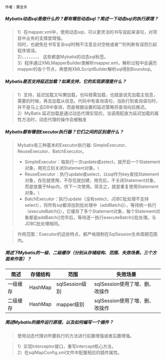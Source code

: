 
```
作者：展全乐
```


##### Mybatis动态sql是做什么的？都有哪些动态sql？简述一下动态sql的执行原理？
> 1）在mapper.xml中，使用动态sql，可以更灵活的书写说起来语句，对项目中业务的支撑度增强。\
同时，也避免在书写复杂sql时稍不注意会对空格或者“”的判断有误而引起程序错误。\
2）<if/>、<choose/>、<when/>、<otherwise/>、<trim/>、<when/>、<set/>、<foreach/>、<bind/> 这些都是Mybatis的动态sql标签。\
3）程序通过XMLMapperBuilder类解析mapper.xml，解析过程中会遍历mapper的各个节点，再使用XMLScriptBuilder解析sql得到Boundsql。
##### Mybatis是否支持延迟加载？如果支持，它的实现原理是什么？
> 1）支持，延迟加载又叫懒加载，也叫按需加载，也就是说先加载主信息，需要的时候，再去加载从信息。代码中有查询语句，当执行到查询语句时，并不是马上去DB中查询，而是根据设置的延迟策略将查询向后推迟。\
2）MyBatis 延迟加载是通过动态代理实现的，当调用配直为延迟加载的属性方法时，动态代理的操作会被触发
##### Mybatis都有哪些Executor执行器？它们之间的区别是什么？
> Mybatis有三种基本的Executor执行器:
SimpleExecutor、ReuseExecutor、BatchExecutor。
>- SimpleExecutor：每执行一次update或select，就开启一个Statement对象，用完立刻关闭Statement对象。\
>- ReuseExecutor：执行update或select，以sql作为key查找Statement对象，存在就使用，不存在就创建，用完后，不关闭Statement对象，而是放置于Map内，供下一次使用。简言之，就是重复使用Statement对象。\
>- BatchExecutor：执行update（没有select，JDBC批处理不支持select），将所有sql都添加到批处理中（addBatch()），等待统一执行（executeBatch()），它缓存了多个Statement对象，每个Statement对象都是addBatch()完毕后，等待逐一执行executeBatch()批处理。与JDBC批处理相同。

>作用范围：Executor的这些特点，都严格限制在SqlSession生命周期范围内。
##### 简述下Mybatis的一级、二级缓存（分别从存储结构、范围、失效场景。三个方面来作答）？
简述 | 存储结构|范围|失效场景
---|---|---|---
|一级缓存| HashMap|sqlSession级别|sqlSession使用了增、删、改操作
|二级缓存 | HashMap|mapper级别|sqlSession使用了增、删、改操作

##### 简述Mybatis的插件运行原理，以及如何编写一个插件？
> 使用动态代理对所要执行的方法进行前置增强或者后置增强。

> 1）实现Interceptor接口，重写intercept核心方法，\
> 2）在sqlMapConfig.xml文件中配置相应的插件属性。

